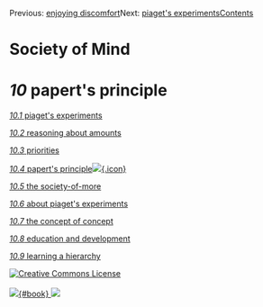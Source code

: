 <div class="chapnav">

<span class="prev">Previous: [enjoying
discomfort](./som-9.4.html)</span><span class="next">Next: [piaget's
experiments](./som-10.1.html)</span><span
class="contents">[Contents](index.html)</span>
<div class="titlebar">

Society of Mind
===============

</div>

</div>

*10* papert's principle
=======================

[*10.1* piaget's experiments](som-10.1.html)

[*10.2* reasoning about amounts](som-10.2.html)

[*10.3* priorities](som-10.3.html)

[*10.4* papert's principle![](./images/video.png){.icon}](som-10.4.html)

[*10.5* the society-of-more](som-10.5.html)

[*10.6* about piaget's experiments](som-10.6.html)

[*10.7* the concept of concept](som-10.7.html)

[*10.8* education and development](som-10.8.html)

[*10.9* learning a hierarchy](som-10.9.html)

<div class="footer">

[![Creative Commons
License](http://i.creativecommons.org/l/by-nc-sa/3.0/80x15.png)](http://creativecommons.org/licenses/by-nc-sa/3.0/deed.en_US)\
\
[![](./images/som_book.jpeg){#book}
![](./images/a_logo_17.gif)](http://www.amazon.com/gp/product/0671657135?ie=UTF8&camp=1789&creativeASIN=0671657135&linkCode=xm2&tag=marvinminsky)

</div>
